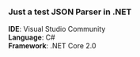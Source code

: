 ### Just a test JSON Parser in .NET 

**IDE**: Visual Studio Community  
**Language**: C#  
**Framework**: .NET Core 2.0  
